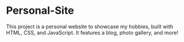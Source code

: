 # Personal-Site
This project is a personal website to showcase my hobbies, built with HTML, CSS, and JavaScript. It features a blog, photo gallery, and more!
